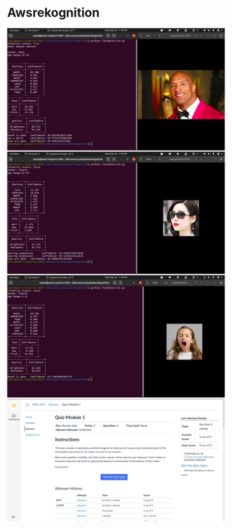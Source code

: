 # Awsrekognition
![Screenshots](1.png)
![Screenshots](2.png)
![Screenshots](3.png)
![Screenshots](4.png)
